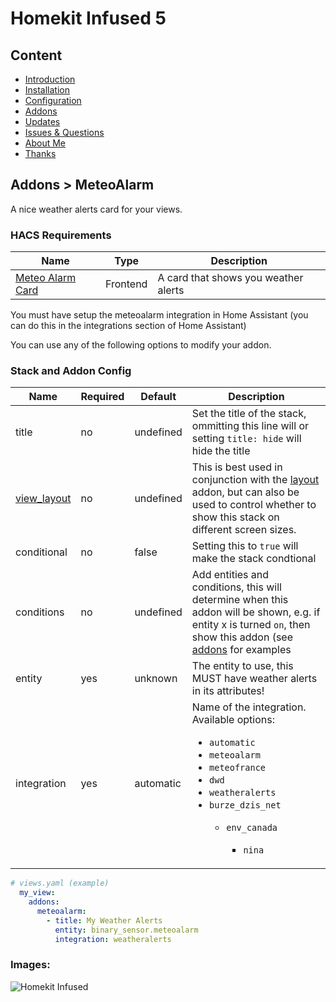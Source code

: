 # Homekit Infused 5

## Content
- [Introduction](../index.md)
- [Installation](../installation.md)
- [Configuration](../configuration.md)
- [Addons](../addons.md)
- [Updates](../updates.md)
- [Issues & Questions](../issues.md)
- [About Me](../about.md)
- [Thanks](../thanks.md)

## Addons > MeteoAlarm

A nice weather alerts card for your views.

### HACS Requirements

| Name | Type  | Description |
|----------------------------------|-------------|---------------------------------------------------------------------------------------------------------------------------------------------------------------------------------------------------------|
| [Meteo Alarm Card](https://github.com/MrBartusek/MeteoalarmCard) | Frontend | A card that shows you weather alerts |

You must have setup the meteoalarm integration in Home Assistant (you can do this in the integrations section of Home Assistant)

You can use any of the following options to modify your addon.

### Stack and Addon Config

| Name | Required | Default | Description |
|----------------------------------|-------------|----------------------|-----------------------------------------------------------------------------------------------------------------------------------------------------------------------------------|
| title | no | undefined | Set the title of the stack, ommitting this line will or setting `title: hide` will hide the title |
| [view_layout](layout.md#view-layout) | no | undefined | This is best used in conjunction with the [layout](layout.md#view-layout) addon, but can also be used to control whether to show this stack on different screen sizes. |
| conditional | no | false | Setting this to `true` will make the stack condtional |
| conditions | no | undefined | Add entities and conditions, this will determine when this addon will be shown, e.g. if entity x is turned `on`, then show this addon (see [addons](../addons.md) for examples |
| entity | yes | unknown | The entity to use, this MUST have weather alerts in its attributes! |
| integration | yes | automatic | Name of the integration. Available options: <ul><li>`automatic`</li><li>`meteoalarm`</li><li>`meteofrance`</li><li>`dwd`</li><li>`weatheralerts`</li><li>`burze_dzis_net`</li><ul><li>`env_canada`</li><ul><li>`nina`</li></ul> |

```yaml
# views.yaml (example)
  my_view:
    addons:
      meteoalarm:
        - title: My Weather Alerts
          entity: binary_sensor.meteoalarm
          integration: weatheralerts
```

### Images:

![Homekit Infused](../images/hki-meteoalarm.png)
